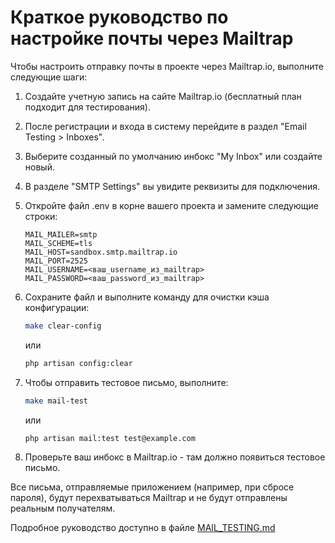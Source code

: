 # Краткое руководство по настройке почты через Mailtrap

Чтобы настроить отправку почты в проекте через Mailtrap.io, выполните следующие шаги:

1. Создайте учетную запись на сайте Mailtrap.io (бесплатный план подходит для тестирования).

2. После регистрации и входа в систему перейдите в раздел "Email Testing > Inboxes".

3. Выберите созданный по умолчанию инбокс "My Inbox" или создайте новый.

4. В разделе "SMTP Settings" вы увидите реквизиты для подключения.

5. Откройте файл .env в корне вашего проекта и замените следующие строки:

   ```
   MAIL_MAILER=smtp
   MAIL_SCHEME=tls
   MAIL_HOST=sandbox.smtp.mailtrap.io
   MAIL_PORT=2525
   MAIL_USERNAME=<ваш_username_из_mailtrap>
   MAIL_PASSWORD=<ваш_password_из_mailtrap>
   ```

6. Сохраните файл и выполните команду для очистки кэша конфигурации:

   ```bash
   make clear-config
   ```
   
   или
   
   ```bash
   php artisan config:clear
   ```

7. Чтобы отправить тестовое письмо, выполните:

   ```bash
   make mail-test
   ```
   
   или 
   
   ```bash
   php artisan mail:test test@example.com
   ```

8. Проверьте ваш инбокс в Mailtrap.io - там должно появиться тестовое письмо.

Все письма, отправляемые приложением (например, при сбросе пароля), будут перехватываться Mailtrap и не будут отправлены реальным получателям.

Подробное руководство доступно в файле [MAIL_TESTING.md](MAIL_TESTING.md) 